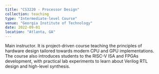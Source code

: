 ```yaml
---
title: "CS3220 - Processor Design"
collection: teaching
type: "Intermediate-level Course"
venue: "Georgia Institute of Technology"
date: 2022-09-01
location: "Atlanta, GA"
---
```


Main instructor.
It is project-driven course teaching the principles of hardware design tailored towards modern CPU and GPU implementations. The course also introduces students to the RISC-V ISA and FPGAs development, with practical lab experiments to learn about Verilog RTL design and high-level synthesis.